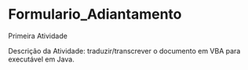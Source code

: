 # Formulario_Adiantamento
Primeira Atividade

Descrição da Atividade: traduzir/transcrever o documento em VBA para executável em Java.



